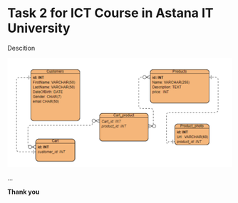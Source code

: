 # Task 2 for ICT Course in Astana IT University


Descition

![ERD](ERD-sample.png)



...


**Thank you**
